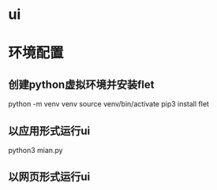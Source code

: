# ui

# 环境配置

## 创建python虚拟环境并安装flet
python -m venv venv
source venv/bin/activate
pip3 install flet

## 以应用形式运行ui
python3 mian.py

## 以网页形式运行ui
